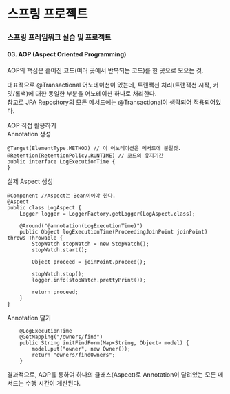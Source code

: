 # 스프링 프로젝트
### 스프링 프레임워크 실습 및 프로젝트    

#### 03. AOP (Aspect Oriented Programming)

AOP의 핵심은 흩어진 코드(여러 곳에서 반복되는 코드)를 한 곳으로 모으는 것.

대표적으로 @Transactional 어노테이션이 있는데,
트랜잭션 처리(트랜잭션 시작, 커밋/롤백)에 대한 동일한 부분을 어노테이션 하나로 처리한다.  
참고로 JPA Repository의 모든 메서드에는 @Transactional이 생략되어 적용되어있다.  


AOP 직접 활용하기  
Annotation 생성
```
@Target(ElementType.METHOD) // 이 어노테이션은 메서드에 붙일것.  
@Retention(RetentionPolicy.RUNTIME) // 코드의 유지기간  
public interface LogExecutionTime {
}
```

실제 Aspect 생성
```
@Component //Aspect는 Bean이어야 한다.
@Aspect
public class LogAspect {
	Logger logger = LoggerFactory.getLogger(LogAspect.class);

	@Around("@annotation(LogExecutionTime)")
	public Object logExecutionTime(ProceedingJoinPoint joinPoint) throws Throwable {
		StopWatch stopWatch = new StopWatch();
		stopWatch.start();

		Object proceed = joinPoint.proceed();

		stopWatch.stop();
		logger.info(stopWatch.prettyPrint());

		return proceed;
	}
}
```

Annotation 달기
```
	@LogExecutionTime
	@GetMapping("/owners/find")
	public String initFindForm(Map<String, Object> model) {
		model.put("owner", new Owner());
		return "owners/findOwners";
	}
```

결과적으로, AOP를 통하여 하나의 클래스(Aspect)로 
Annotation이 달려있는 모든 메서드는 수행 시간이 계산된다.  
    
    